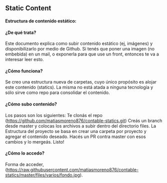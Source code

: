 <h2><b>Static Content</b></h2>

<h4>Estructura de contenido estático:</h4>

<h4>¿De qué trata?</h4>

Este documento explica como subir contenido estático (ej, imágenes) y disponibilizarlo por medio de Github.
Si tenés que poner una imagen (no embebida) en un mail, o exponerla para que use un front, entonces te va a interesar leer esto.

<h4>¿Cómo funciona?</h4>

Se creo una estructura nueva de carpetas, cuyo único propósito es alojar este contenido (statics). La misma no está atada a ninguna tecnología y sólo sirve como repo para consolidar el contenido.

<h4>¿Cómo subo contenido?</h4>

Los pasos son los siguientes:
Te clonás el repo (https://github.com/matiasmoreno876/contable-statics.git)
Creás un branch desde master y colocas los archivos a subir dentro del directorio files.
La Estructura del proyecto se basa en crear una carpeta por proyecto y agregar el contenido deseado.
Hacés un PR contra master con esos cambios y lo mergeás.
Listo!

<h4>¿Cómo lo accedo?</h4>

Forma de acceder,(https://raw.githubusercontent.com/matiasmoreno876/contable-statics/master/files/varios/fondo.jpg).
